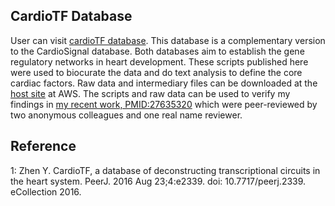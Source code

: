 ## CardioTF Database
User can visit [cardioTF database](http://www.cardiosignal.org/database/cardiotf.html). This database is a
complementary version to the CardioSignal database. Both databases aim to establish the gene regulatory 
networks in heart development. These scripts published here were 
used to biocurate the data and do text analysis to define the core cardiac factors. Raw data and intermediary files can be 
downloaded at the [host site](http://www.cardiosignal.org/download/download.html) at AWS. The scripts and raw data can be used to verify  my findings in [my recent work, PMID:27635320](https://www.ncbi.nlm.nih.gov/pubmed/?term=cardioTF+database) which were peer-reviewed by two anonymous colleagues
and one real name reviewer.

## Reference
1: Zhen Y. CardioTF, a database of deconstructing transcriptional circuits in the
heart system. PeerJ. 2016 Aug 23;4:e2339. doi: 10.7717/peerj.2339. eCollection
2016.
